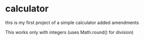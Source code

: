 # calculator
this is my first project of a simple calculator
added amendments

This works only with integers (uses Math.round() for division)
